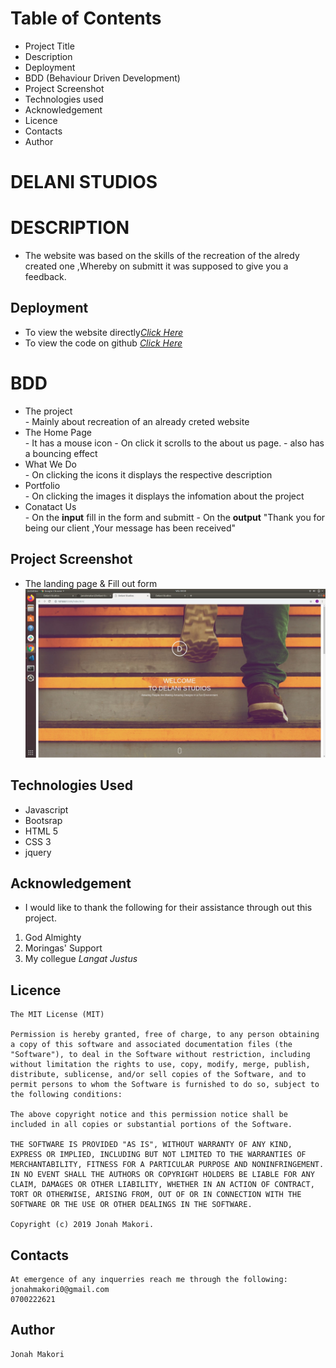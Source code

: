 
# Table of Contents
- Project Title
- Description
- Deployment
- BDD (Behaviour Driven Development)
- Project Screenshot
- Technologies used
- Acknowledgement
- Licence
- Contacts
- Author
# DELANI STUDIOS
# DESCRIPTION
- The website was based on the skills of the recreation of the alredy created one ,Whereby on submitt it was supposed to give you a feedback. 
## Deployment    
- To view the website directly<a href="https://jonahmakori.github.io/Dellani-Studios/"><i>Click Here</i></a>
- To view the code on github <a href="https://github.com/jonahmakori/Dellani-Studios"><i>Click Here</i></a>
# BDD
<ul>
<li>The project</li>
- Mainly about recreation of an already creted website
<li>The Home Page</li>
- It has a mouse icon - On click it scrolls to the about us page.
- also has a bouncing effect
<li>What We Do</li>
- On clicking the icons it displays the respective description
<li>Portfolio</li>
- On clicking the images it displays the infomation about the project 
<li>Conatact Us </li>
- On the <b>input</b> fill in the form and submitt
- On the <b>output</b> "Thank you for being our client ,Your message has been received"
</ul>

## Project Screenshot
- The landing page & Fill out form<br>
![My screenshot](css/backgrounds/mak.jpg)

## Technologies Used
- Javascript
- Bootsrap
- HTML 5
- CSS 3
- jquery
## Acknowledgement
- I would like to thank the following for their             assistance through out this project.
<ol>
  <li>God Almighty</li>
  <li>Moringas' Support</li>
  <li>My collegue <i>Langat Justus</i></li>
</ol>

## Licence
    The MIT License (MIT)

    Permission is hereby granted, free of charge, to any person obtaining a copy of this software and associated documentation files (the "Software"), to deal in the Software without restriction, including without limitation the rights to use, copy, modify, merge, publish, distribute, sublicense, and/or sell copies of the Software, and to permit persons to whom the Software is furnished to do so, subject to the following conditions:

    The above copyright notice and this permission notice shall be included in all copies or substantial portions of the Software.

    THE SOFTWARE IS PROVIDED "AS IS", WITHOUT WARRANTY OF ANY KIND, EXPRESS OR IMPLIED, INCLUDING BUT NOT LIMITED TO THE WARRANTIES OF MERCHANTABILITY, FITNESS FOR A PARTICULAR PURPOSE AND NONINFRINGEMENT. IN NO EVENT SHALL THE AUTHORS OR COPYRIGHT HOLDERS BE LIABLE FOR ANY CLAIM, DAMAGES OR OTHER LIABILITY, WHETHER IN AN ACTION OF CONTRACT, TORT OR OTHERWISE, ARISING FROM, OUT OF OR IN CONNECTION WITH THE SOFTWARE OR THE USE OR OTHER DEALINGS IN THE SOFTWARE.

    Copyright (c) 2019 Jonah Makori.

## Contacts
    At emergence of any inquerries reach me through the following:
    jonahmakori0@gmail.com
    0700222621
## Author
    Jonah Makori




